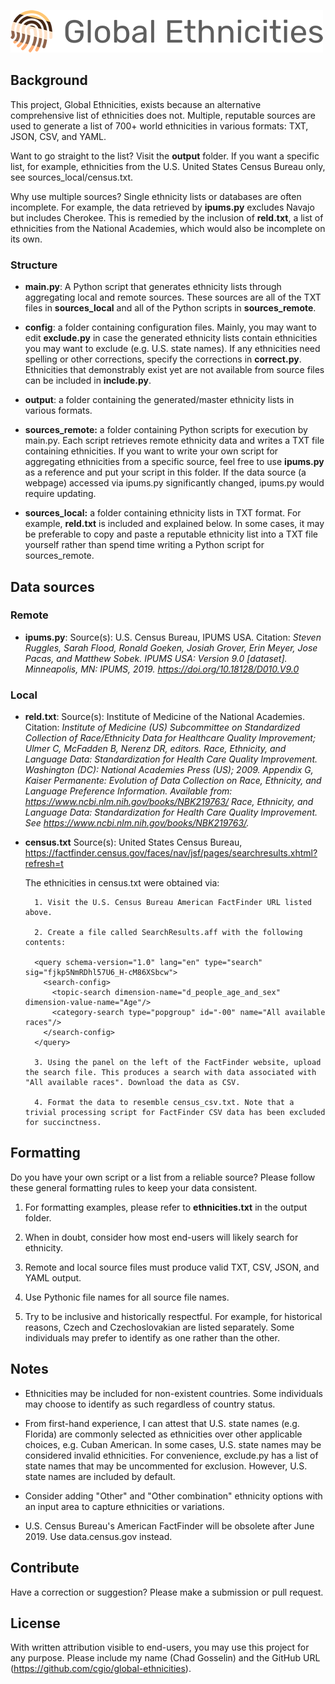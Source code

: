 ![Global Ethnicities](logo-500px.png)

## Background

This project, Global Ethnicities, exists because an alternative comprehensive list of ethnicities does not. Multiple, reputable sources are used to generate a list of 700+ world ethnicities in various formats: TXT, JSON, CSV, and YAML.

Want to go straight to the list? Visit the **output** folder. If you want a specific list, for example, ethnicities from the U.S. United States Census Bureau only, see sources_local/census.txt.

Why use multiple sources? Single ethnicity lists or databases are often incomplete. For example, the data retrieved by **ipums.py** excludes Navajo but includes Cherokee. This is remedied by the inclusion of **reld.txt**, a list of ethnicities from the National Academies, which would also be incomplete on its own.

### Structure

* **main.py**: A Python script that generates ethnicity lists through aggregating local and remote sources. These sources are all of the TXT files in **sources_local** and all of the Python scripts in **sources_remote**. 

* **config**: a folder containing configuration files. Mainly, you may want to edit **exclude.py** in case the generated ethnicity lists contain ethnicities you may want to exclude (e.g. U.S. state names). If any ethnicities need spelling or other corrections, specify the corrections in **correct.py**. Ethnicities that demonstrably exist yet are not available from source files can be included in **include.py**.

* **output**: a folder containing the generated/master ethnicity lists in various formats.

* **sources_remote:** a folder containing Python scripts for execution by main.py. Each script retrieves remote ethnicity data and writes a TXT file containing ethnicities. If you want to write your own script for aggregating ethnicities from a specific source, feel free to use **ipums.py** as a reference and put your script in this folder. If the data source (a webpage) accessed via ipums.py significantly changed, ipums.py would require updating.

* **sources_local:** a folder containing ethnicity lists in TXT format. For example, **reld.txt** is included and explained below. In some cases, it may be preferable to copy and paste a reputable ethnicity list into a TXT file yourself rather than spend time writing a Python script for sources_remote.

## Data sources

### Remote

* **ipums.py**: Source(s): U.S. Census Bureau, IPUMS USA. Citation: *Steven Ruggles, Sarah Flood, Ronald Goeken, Josiah Grover, Erin Meyer, Jose Pacas, and Matthew Sobek. IPUMS USA: Version 9.0 [dataset]. Minneapolis, MN: IPUMS, 2019. https://doi.org/10.18128/D010.V9.0*

### Local

* **reld.txt**: Source(s): Institute of Medicine of the National Academies. Citation: *Institute of Medicine (US) Subcommittee on Standardized Collection of Race/Ethnicity Data for Healthcare Quality Improvement; Ulmer C, McFadden B, Nerenz DR, editors. Race, Ethnicity, and Language Data: Standardization for Health Care Quality Improvement. Washington (DC): National Academies Press (US); 2009. Appendix G, Kaiser Permanente: Evolution of Data Collection on Race, Ethnicity, and Language Preference Information. Available from: https://www.ncbi.nlm.nih.gov/books/NBK219763/ Race, Ethnicity, and Language Data: Standardization for Health Care Quality Improvement. See https://www.ncbi.nlm.nih.gov/books/NBK219763/.*

* **census.txt** Source(s): United States Census Bureau, https://factfinder.census.gov/faces/nav/jsf/pages/searchresults.xhtml?refresh=t

    The ethnicities in census.txt were obtained via:

        1. Visit the U.S. Census Bureau American FactFinder URL listed above.

        2. Create a file called SearchResults.aff with the following contents:

        <query schema-version="1.0" lang="en" type="search" sig="fjkp5NmRDhl57U6_H-cM86XSbcw">
          <search-config>
            <topic-search dimension-name="d_people_age_and_sex" dimension-value-name="Age"/>
            <category-search type="popgroup" id="-00" name="All available races"/>
          </search-config>
        </query>

        3. Using the panel on the left of the FactFinder website, upload the search file. This produces a search with data associated with "All available races". Download the data as CSV. 
        
        4. Format the data to resemble census_csv.txt. Note that a trivial processing script for FactFinder CSV data has been excluded for succinctness.

## Formatting

Do you have your own script or a list from a reliable source? Please follow these general formatting rules to keep your data consistent.

1. For formatting examples, please refer to **ethnicities.txt** in the output folder.

2. When in doubt, consider how most end-users will likely search for ethnicity.

3. Remote and local source files must produce valid TXT, CSV, JSON, and YAML output.

4. Use Pythonic file names for all source file names. 

5. Try to be inclusive and historically respectful. For example, for historical reasons, Czech and Czechoslovakian are listed separately. Some individuals may prefer to identify as one rather than the other.

## Notes

* Ethnicities may be included for non-existent countries. Some individuals may choose to identify as such regardless of country status.

* From first-hand experience, I can attest that U.S. state names (e.g. Florida) are commonly selected as ethnicities over other applicable choices, e.g. Cuban American. In some cases, U.S. state names may be considered invalid ethnicities. For convenience, exclude.py has a list of state names that may be uncommented for exclusion. However, U.S. state names are included by default.

* Consider adding "Other" and "Other combination" ethnicity options with an input area to capture ethnicities or variations. 

* U.S. Census Bureau's American FactFinder will be obsolete after June 2019. Use data.census.gov instead.

## Contribute

Have a correction or suggestion? Please make a submission or pull request.

## License

With written attribution visible to end-users, you may use this project for any purpose. Please include my name (Chad Gosselin) and the GitHub URL (https://github.com/cgio/global-ethnicities).
